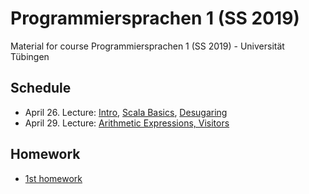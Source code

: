 # Programmiersprachen 1 (SS 2019)
Material for course Programmiersprachen 1 (SS 2019) - Universität Tübingen

## Schedule
- April 26. Lecture: [Intro](lecturenotes/01-intro.scala), [Scala Basics](lecturenotes/02-scala-basics.scala), [Desugaring](lecturenotes/03-desugaring.scala)
- April 29. Lecture: [Arithmetic Expressions, Visitors](lecturenotes/04-ae.scala)

## Homework
- [1st homework](exercises/01Hw.scala)
